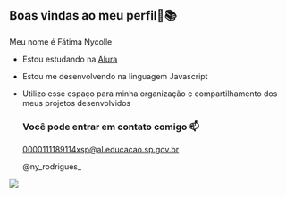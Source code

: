 ## Boas vindas ao meu perfil💜📚

Meu nome é Fátima Nycolle 

- Estou estudando na [Alura](https://www.alura.com.br)
- Estou me desenvolvendo na linguagem Javascript
- Utilizo esse espaço para minha organização e compartilhamento dos meus projetos desenvolvidos

  ### Você pode entrar em contato comigo 📫

  0000111189114xsp@al.educacao.sp.gov.br
  
  @ny_rodrigues_


![](https://media1.tenor.com/m/jx4Vq54ONQ8AAAAC/book-bookmeme.gif)

